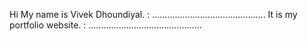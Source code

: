 Hi My name is Vivek Dhoundiyal.             :
.............................................
It is my portfolio website.                 :
.............................................

